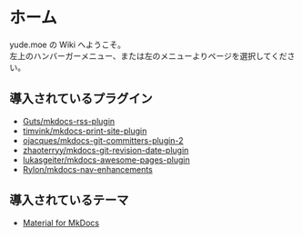 # ホーム
yude.moe の Wiki へようこそ。  
左上のハンバーガーメニュー、または左のメニューよりページを選択してください。

## 導入されているプラグイン

* [Guts/mkdocs-rss-plugin](https://github.com/Guts/mkdocs-rss-plugin)
* [timvink/mkdocs-print-site-plugin](https://github.com/timvink/mkdocs-print-site-plugin)
* [ojacques/mkdocs-git-committers-plugin-2](https://github.com/ojacques/mkdocs-git-committers-plugin-2)
* [zhaoterryy/mkdocs-git-revision-date-plugin](https://github.com/zhaoterryy/mkdocs-git-revision-date-plugin)
* [lukasgeiter/mkdocs-awesome-pages-plugin](https://github.com/lukasgeiter/mkdocs-awesome-pages-plugin)
* [Rylon/mkdocs-nav-enhancements](https://github.com/rylon/mkdocs-nav-enhancements)

## 導入されているテーマ
* [Material for MkDocs](https://squidfunk.github.io/mkdocs-material/)
